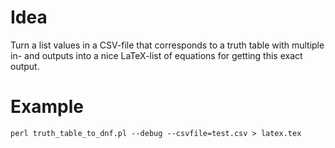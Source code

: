 # Idea

Turn a list values in a CSV-file that corresponds to a truth table with multiple in- and outputs
into a nice LaTeX-list of equations for getting this exact output.

# Example

```console
perl truth_table_to_dnf.pl --debug --csvfile=test.csv > latex.tex
```
